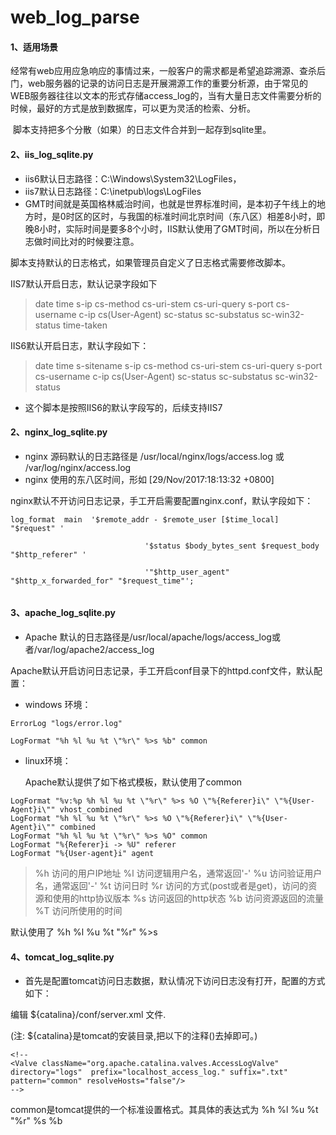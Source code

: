 # web_log_parse
####  1、适用场景

​	经常有web应用应急响应的事情过来，一般客户的需求都是希望追踪溯源、查杀后门，web服务器的记录的访问日志是开展溯源工作的重要分析源，由于常见的WEB服务器往往以文本的形式存储access_log的，当有大量日志文件需要分析的时候，最好的方式是放到数据库，可以更为灵活的检索、分析。

​	脚本支持把多个分散（如果）的日志文件合并到一起存到sqlite里。

#### 2、iis_log_sqlite.py

- iis6默认日志路径：C:\Windows\System32\LogFiles， 
- iis7默认日志路径：C:\inetpub\logs\LogFiles
- GMT时间就是英国格林威治时间，也就是世界标准时间，是本初子午线上的地方时，是0时区的区时，与我国的标准时间北京时间（东八区）相差8小时，即晚8小时，实际时间是要多8个小时，IIS默认使用了GMT时间，所以在分析日志做时间比对的时候要注意。

脚本支持默认的日志格式，如果管理员自定义了日志格式需要修改脚本。

IIS7默认开启日志，默认记录字段如下

> date time s-ip cs-method cs-uri-stem cs-uri-query s-port cs-username c-ip cs(User-Agent) sc-status sc-substatus sc-win32-status time-taken

IIS6默认开启日志，默认字段如下：

>  date time s-sitename s-ip cs-method cs-uri-stem cs-uri-query s-port cs-username c-ip cs(User-Agent) sc-status sc-substatus sc-win32-status 



- 这个脚本是按照IIS6的默认字段写的，后续支持IIS7



#### 2、nginx_log_sqlite.py



- nginx 源码默认的日志路径是 /usr/local/nginx/logs/access.log  或 /var/log/nginx/access.log
- nginx 使用的东八区时间，形如  [29/Nov/2017:18:13:32 +0800] 

nginx默认不开访问日志记录，手工开启需要配置nginx.conf，默认字段如下：

```
log_format  main  '$remote_addr - $remote_user [$time_local] "$request" '

                              '$status $body_bytes_sent $request_body "$http_referer" '

                              '"$http_user_agent" "$http_x_forwarded_for" "$request_time"';


```



#### 3、apache_log_sqlite.py

-  Apache 默认的日志路径是/usr/local/apache/logs/access_log或者/var/log/apache2/access_log

Apache默认开启访问日志记录，手工开启conf目录下的httpd.conf文件，默认配置：

- windows 环境：
```
ErrorLog "logs/error.log"

LogFormat "%h %l %u %t \"%r\" %>s %b" common
```
- linux环境：

  Apache默认提供了如下格式模板，默认使用了common
```
LogFormat "%v:%p %h %l %u %t \"%r\" %>s %O \"%{Referer}i\" \"%{User-Agent}i\"" vhost_combined
LogFormat "%h %l %u %t \"%r\" %>s %O \"%{Referer}i\" \"%{User-Agent}i\"" combined
LogFormat "%h %l %u %t \"%r\" %>s %O" common
LogFormat "%{Referer}i -> %U" referer
LogFormat "%{User-agent}i" agent
```


> %h 访问的用户IP地址
> %l 访问逻辑用户名，通常返回'-'
> %u 访问验证用户名，通常返回'-'
> %t 访问日时
> %r 访问的方式(post或者是get)，访问的资源和使用的http协议版本
> %s 访问返回的http状态
> %b 访问资源返回的流量
> %T 访问所使用的时间



默认使用了  %h %l %u %t \"%r\" %>s 



#### 4、tomcat_log_sqlite.py

- 首先是配置tomcat访问日志数据，默认情况下访问日志没有打开，配置的方式如下：

编辑 ${catalina}/conf/server.xml 文件.

(注: ${catalina}是tomcat的安装目录,把以下的注释()去掉即可。)

```
<!--
<Valve className="org.apache.catalina.valves.AccessLogValve"
directory="logs"  prefix="localhost_access_log." suffix=".txt"
pattern="common" resolveHosts="false"/>
-->
```

common是tomcat提供的一个标准设置格式。其具体的表达式为 %h %l %u %t "%r" %s %b

